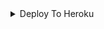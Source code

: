 <details><summary>Deploy To Heroku</summary>
<p>
<br>
<a href="https://github.com/ATHIF-EFX/TESSA-AutoFilterBeta-V3">
  <img src="https://www.herokucdn.com/deploy/button.svg" alt="Deploy">
</a>
</p>
</details>
